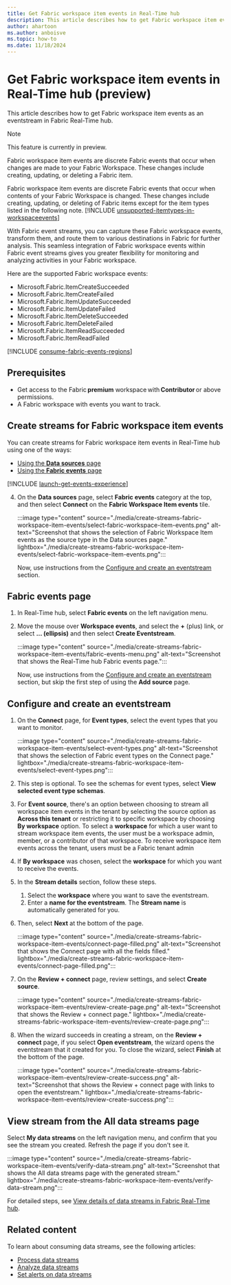 ```yaml
---
title: Get Fabric workspace item events in Real-Time hub
description: This article describes how to get Fabric workspace item events as an eventstream in Fabric Real-Time hub.
author: ahartoon
ms.author: anboisve
ms.topic: how-to
ms.date: 11/18/2024
---
```


# Get Fabric workspace item events in Real-Time hub (preview)

This article describes how to get Fabric workspace item events as an eventstream in Fabric Real-Time hub.

> [!NOTE]
> This feature is currently in preview.

Fabric workspace item events are discrete Fabric events that occur when changes are made to your Fabric Workspace. These changes include creating, updating, or deleting a Fabric item.

Fabric workspace item events are discrete Fabric events that occur when contents of your Fabric Workspace is changed. These changes include creating, updating, or deleting of Fabric items except for the item types listed in the following note.
[!INCLUDE [unsupported-itemtypes-in-workspaceevents](./includes/unsupported-itemtypes-in-workspaceevents.md)]

With Fabric event streams, you can capture these Fabric workspace events, transform them, and route them to various destinations in Fabric for further analysis. This seamless integration of Fabric workspace events within Fabric event streams gives you greater flexibility for monitoring and analyzing activities in your Fabric workspace.

Here are the supported Fabric workspace events:

- Microsoft.Fabric.ItemCreateSucceeded
- Microsoft.Fabric.ItemCreateFailed
- Microsoft.Fabric.ItemUpdateSucceeded
- Microsoft.Fabric.ItemUpdateFailed
- Microsoft.Fabric.ItemDeleteSucceeded
- Microsoft.Fabric.ItemDeleteFailed
- Microsoft.Fabric.ItemReadSucceeded
- Microsoft.Fabric.ItemReadFailed

[!INCLUDE [consume-fabric-events-regions](./includes/consume-fabric-events-regions.md)]

## Prerequisites

- Get access to the Fabric **premium** workspace with **Contributor** or above permissions. 
- A Fabric workspace with events you want to track.

## Create streams for Fabric workspace item events

You can create streams for Fabric workspace item events in Real-Time hub using one of the ways:

- [Using the **Data sources** page](#data-sources-page)
- [Using the **Fabric events** page](#fabric-events-page)

[!INCLUDE [launch-get-events-experience](./includes/launch-get-events-experience.md)]

4. On the **Data sources** page, select **Fabric events** category at the top, and then select **Connect** on the **Fabric Workspace Item events** tile. 

    :::image type="content" source="./media/create-streams-fabric-workspace-item-events/select-fabric-workspace-item-events.png" alt-text="Screenshot that shows the selection of Fabric Workspace Item events as the source type in the Data sources page." lightbox="./media/create-streams-fabric-workspace-item-events/select-fabric-workspace-item-events.png":::

    Now, use instructions from the [Configure and create an eventstream](#configure-and-create-an-eventstream) section.

## Fabric events page

1. In Real-Time hub, select **Fabric events** on the left navigation menu.
1. Move the mouse over **Workspace events**, and select the **+** (plus) link, or select **... (ellipsis)** and then select **Create Eventstream**.

    :::image type="content" source="./media/create-streams-fabric-workspace-item-events/fabric-events-menu.png" alt-text="Screenshot that shows the Real-Time hub Fabric events page.":::

    Now, use instructions from the [Configure and create an eventstream](#configure-and-create-an-eventstream) section, but skip the first step of using the **Add source** page.

## Configure and create an eventstream

1. On the **Connect** page, for **Event types**, select the event types that you want to monitor.

    :::image type="content" source="./media/create-streams-fabric-workspace-item-events/select-event-types.png" alt-text="Screenshot that shows the selection of Fabric event types on the Connect page." lightbox="./media/create-streams-fabric-workspace-item-events/select-event-types.png":::
1. This step is optional. To see the schemas for event types,  select **View selected event type schemas**.
1. For **Event source**, there's an option between choosing to stream all workspace item events in the tenant by selecting the source option as **Across this tenant** or restricting it to specific workspace by choosing **By workspace** option. To select a **workspace** for which a user want to stream workspace item events, the user must be a workspace admin, member, or a contributor of that workspace. To receive workspace item events across the tenant, users must be a Fabric tenant admin
1. If **By workspace** was chosen,  select the **workspace** for which you want to receive the events.
1. In the **Stream details** section, follow these steps.
    1. Select the **workspace** where you want to save the eventstream.
    1. Enter a **name for the eventstream**. The **Stream name** is automatically generated for you.
1. Then, select **Next** at the bottom of the page.

    :::image type="content" source="./media/create-streams-fabric-workspace-item-events/connect-page-filled.png" alt-text="Screenshot that shows the Connect page with all the fields filled." lightbox="./media/create-streams-fabric-workspace-item-events/connect-page-filled.png":::
1. On the **Review + connect** page, review settings, and select **Create source**.

    :::image type="content" source="./media/create-streams-fabric-workspace-item-events/review-create-page.png" alt-text="Screenshot that shows the Review + connect page." lightbox="./media/create-streams-fabric-workspace-item-events/review-create-page.png":::
1. When the wizard succeeds in creating a stream, on the **Review + connect** page, if you select **Open eventstream**, the wizard opens the eventstream that it created for you. To close the wizard, select **Finish** at the bottom of the page.

    :::image type="content" source="./media/create-streams-fabric-workspace-item-events/review-create-success.png" alt-text="Screenshot that shows the Review + connect page with links to open the eventstream." lightbox="./media/create-streams-fabric-workspace-item-events/review-create-success.png":::

## View stream from the All data streams page
Select **My data streams** on the left navigation menu, and confirm that you see the stream you created. Refresh the page if you don't see it. 

:::image type="content" source="./media/create-streams-fabric-workspace-item-events/verify-data-stream.png" alt-text="Screenshot that shows the All data streams page with the generated stream." lightbox="./media/create-streams-fabric-workspace-item-events/verify-data-stream.png":::

For detailed steps, see [View details of data streams in Fabric Real-Time hub](view-data-stream-details.md).


## Related content

To learn about consuming data streams, see the following articles:

- [Process data streams](process-data-streams-using-transformations.md)
- [Analyze data streams](analyze-data-streams-using-kql-table-queries.md)
- [Set alerts on data streams](set-alerts-data-streams.md)
